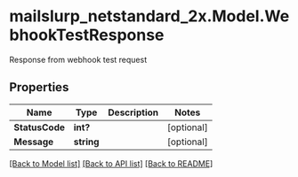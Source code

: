 # mailslurp_netstandard_2x.Model.WebhookTestResponse
Response from webhook test request

## Properties

Name | Type | Description | Notes
------------ | ------------- | ------------- | -------------
**StatusCode** | **int?** |  | [optional] 
**Message** | **string** |  | [optional] 

[[Back to Model list]](../README#documentation-for-models) [[Back to API list]](../README#documentation-for-api-endpoints) [[Back to README]](../README)

